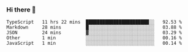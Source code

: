 ### Hi there 👋

<!--
**akosbalasko/akosbalasko** is a ✨ _special_ ✨ repository because its `README.md` (this file) appears on your GitHub profile.

Here are some ideas to get you started:

- 🔭 I’m currently working on ...
- 🌱 I’m currently learning ...
- 👯 I’m looking to collaborate on ...
- 🤔 I’m looking for help with ...
- 💬 Ask me about ...
- 📫 How to reach me: ...
- 😄 Pronouns: ...
- ⚡ Fun fact: ...
-->
<!--START_SECTION:waka-->
```text
TypeScript   11 hrs 22 mins  ███████████████████████░░   92.53 % 
Markdown     28 mins         █░░░░░░░░░░░░░░░░░░░░░░░░   03.88 % 
JSON         24 mins         ▓░░░░░░░░░░░░░░░░░░░░░░░░   03.29 % 
Other        1 min           ░░░░░░░░░░░░░░░░░░░░░░░░░   00.16 % 
JavaScript   1 min           ░░░░░░░░░░░░░░░░░░░░░░░░░   00.14 % 
```
<!--END_SECTION:waka-->
